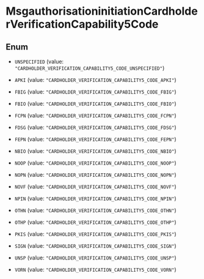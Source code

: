

# MsgauthorisationinitiationCardholderVerificationCapability5Code

## Enum


* `UNSPECIFIED` (value: `"CARDHOLDER_VERIFICATION_CAPABILITY5_CODE_UNSPECIFIED"`)

* `APKI` (value: `"CARDHOLDER_VERIFICATION_CAPABILITY5_CODE_APKI"`)

* `FBIG` (value: `"CARDHOLDER_VERIFICATION_CAPABILITY5_CODE_FBIG"`)

* `FBIO` (value: `"CARDHOLDER_VERIFICATION_CAPABILITY5_CODE_FBIO"`)

* `FCPN` (value: `"CARDHOLDER_VERIFICATION_CAPABILITY5_CODE_FCPN"`)

* `FDSG` (value: `"CARDHOLDER_VERIFICATION_CAPABILITY5_CODE_FDSG"`)

* `FEPN` (value: `"CARDHOLDER_VERIFICATION_CAPABILITY5_CODE_FEPN"`)

* `NBIO` (value: `"CARDHOLDER_VERIFICATION_CAPABILITY5_CODE_NBIO"`)

* `NOOP` (value: `"CARDHOLDER_VERIFICATION_CAPABILITY5_CODE_NOOP"`)

* `NOPN` (value: `"CARDHOLDER_VERIFICATION_CAPABILITY5_CODE_NOPN"`)

* `NOVF` (value: `"CARDHOLDER_VERIFICATION_CAPABILITY5_CODE_NOVF"`)

* `NPIN` (value: `"CARDHOLDER_VERIFICATION_CAPABILITY5_CODE_NPIN"`)

* `OTHN` (value: `"CARDHOLDER_VERIFICATION_CAPABILITY5_CODE_OTHN"`)

* `OTHP` (value: `"CARDHOLDER_VERIFICATION_CAPABILITY5_CODE_OTHP"`)

* `PKIS` (value: `"CARDHOLDER_VERIFICATION_CAPABILITY5_CODE_PKIS"`)

* `SIGN` (value: `"CARDHOLDER_VERIFICATION_CAPABILITY5_CODE_SIGN"`)

* `UNSP` (value: `"CARDHOLDER_VERIFICATION_CAPABILITY5_CODE_UNSP"`)

* `VORN` (value: `"CARDHOLDER_VERIFICATION_CAPABILITY5_CODE_VORN"`)



